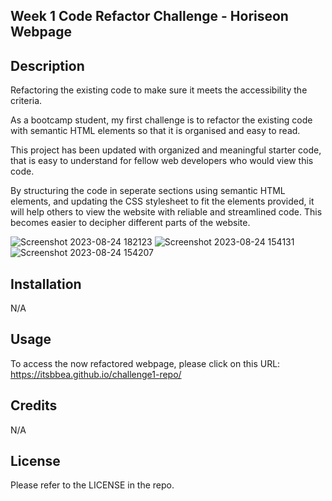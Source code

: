  ## Week 1 Code Refactor Challenge - Horiseon Webpage

 ## Description

Refactoring the existing code to make sure it meets the accessibility the criteria.

As a bootcamp student, my first challenge is to refactor the existing code with semantic HTML elements so that it is organised and easy to read.

This project has been updated with organized and meaningful starter code, that is easy to understand for fellow web developers who would view this code. 

By structuring the code in seperate sections using semantic HTML elements, and updating the CSS stylesheet to fit the elements provided, it will help others to view the website with reliable and streamlined code. This becomes easier to decipher different parts of the website. 

![Screenshot 2023-08-24 182123](https://github.com/itsbbea/challenge1-repo/assets/137044035/88df26a2-821c-4d90-8c1d-ce6f16e76b9b)
![Screenshot 2023-08-24 154131](https://github.com/itsbbea/challenge1-repo/assets/137044035/54ae7e38-7b10-4c67-a181-a574d59b5610)
![Screenshot 2023-08-24 154207](https://github.com/itsbbea/challenge1-repo/assets/137044035/d31d9ba6-931d-40da-a1cd-4e7e8609e29c)

## Installation
N/A

## Usage
To access the now refactored webpage, please click on this URL: https://itsbbea.github.io/challenge1-repo/

## Credits
N/A

## License
Please refer to the LICENSE in the repo.
